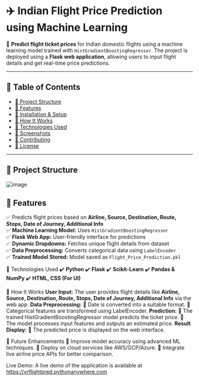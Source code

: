
# ✈️ Indian Flight Price Prediction using Machine Learning  

🚀 **Predict flight ticket prices** for Indian domestic flights using a machine learning model trained with `HistGradientBoostingRegressor`. The project is deployed using a **Flask web application**, allowing users to input flight details and get real-time price predictions.

---

## 📌 Table of Contents  
- [📂 Project Structure](#-project-structure)  
- [🚀 Features](#-features)  
- [🔧 Installation & Setup](#-installation--setup)  
- [🎯 How It Works](#-how-it-works)  
- [📜 Technologies Used](#-technologies-used)  
- [📌 Screenshots](#-screenshots)  
- [🤝 Contributing](#-contributing)  
- [📜 License](#-license)  

---

## 📂 Project Structure  

![image](https://github.com/user-attachments/assets/70cf29b8-bf77-4b72-a48f-39f4a9cde9ec)



## 🚀 Features  

✅ Predicts flight prices based on **Airline, Source, Destination, Route, Stops, Date of Journey, Additional Info**  
✅ **Machine Learning Model:** Uses `HistGradientBoostingRegressor`  
✅ **Flask Web App:** User-friendly interface for predictions  
✅ **Dynamic Dropdowns:** Fetches unique flight details from dataset  
✅ **Data Preprocessing:** Converts categorical data using `LabelEncoder`  
✅ **Trained Model Stored:** Model saved as `Flight_Price_Prediction.pkl`  


📜 Technologies Used
✔️ **Python**
✔️ **Flask**
✔️ **Scikit-Learn**
✔️ **Pandas & NumPy**
✔️ **HTML, CSS (For UI)**


🎯 How It Works
**User Input:** The user provides flight details like **Airline, Source, Destination, Route, Stops, Date of Journey, Additional Info** via the web app.
**Data Preprocessing:**
🔹 Date is converted into a suitable format.
🔹 Categorical features are transformed using LabelEncoder.
**Prediction:**
🔹 The trained HistGradientBoostingRegressor model predicts the ticket price.
🔹 The model processes input features and outputs an estimated price.
**Result Display:**
🔹 The predicted price is displayed on the web interface.




🚀 Future Enhancements
🔹 Improve model accuracy using advanced ML techniques.
🔹 Deploy on cloud services like AWS/GCP/Azure.
🔹 Integrate live airline price APIs for better comparison.


Live Demo:
A live demo of the application is available at https://vrflightpred.pythonanywhere.com

